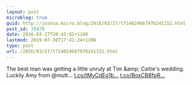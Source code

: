 ```yaml
---
layout: post
microblog: true
guid: http://joshua.micro.blog/2016/03/27/t714024667976241152.html
post_id: 35979
date: 2016-03-27T20:42:01+1100
lastmod: 2019-07-30T17:41:24+1100
type: post
url: /2016/03/27/t714024667976241152.html
---
```

The best man was getting a little unruly at Tim &amp;amp; Caitie's wedding. Luckily Amy from @mutt… [t.co/tMvCdEg1b...](https://t.co/tMvCdEg1bh) [t.co/BoxCB8fpR...](https://t.co/BoxCB8fpRE)
